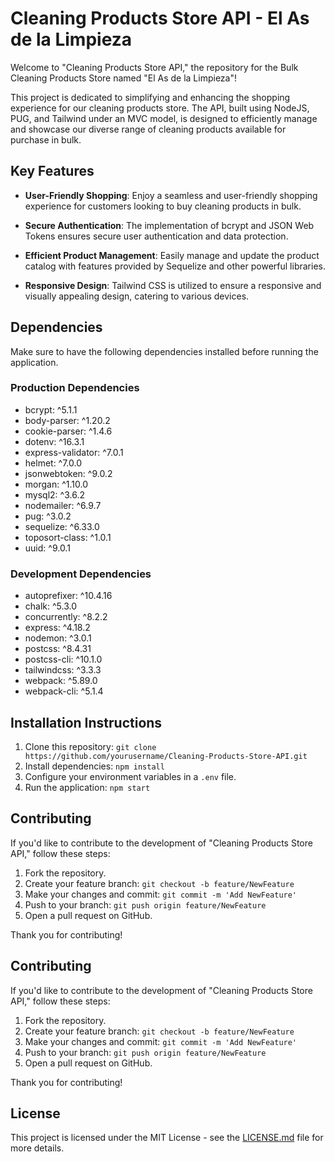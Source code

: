 # Cleaning Products Store API - El As de la Limpieza

Welcome to "Cleaning Products Store API," the repository for the Bulk Cleaning Products Store named "El As de la Limpieza"!

This project is dedicated to simplifying and enhancing the shopping experience for our cleaning products store. The API, built using NodeJS, PUG, and Tailwind under an MVC model, is designed to efficiently manage and showcase our diverse range of cleaning products available for purchase in bulk.
 
## Key Features

- **User-Friendly Shopping**: Enjoy a seamless and user-friendly shopping experience for customers looking to buy cleaning products in bulk.

- **Secure Authentication**: The implementation of bcrypt and JSON Web Tokens ensures secure user authentication and data protection.

- **Efficient Product Management**: Easily manage and update the product catalog with features provided by Sequelize and other powerful libraries.

- **Responsive Design**: Tailwind CSS is utilized to ensure a responsive and visually appealing design, catering to various devices.

## Dependencies

Make sure to have the following dependencies installed before running the application.

### Production Dependencies
- bcrypt: ^5.1.1
- body-parser: ^1.20.2
- cookie-parser: ^1.4.6
- dotenv: ^16.3.1
- express-validator: ^7.0.1
- helmet: ^7.0.0
- jsonwebtoken: ^9.0.2
- morgan: ^1.10.0
- mysql2: ^3.6.2
- nodemailer: ^6.9.7
- pug: ^3.0.2
- sequelize: ^6.33.0
- toposort-class: ^1.0.1
- uuid: ^9.0.1

### Development Dependencies
- autoprefixer: ^10.4.16
- chalk: ^5.3.0
- concurrently: ^8.2.2
- express: ^4.18.2
- nodemon: ^3.0.1
- postcss: ^8.4.31
- postcss-cli: ^10.1.0
- tailwindcss: ^3.3.3
- webpack: ^5.89.0
- webpack-cli: ^5.1.4

## Installation Instructions

1. Clone this repository: `git clone https://github.com/yourusername/Cleaning-Products-Store-API.git`
2. Install dependencies: `npm install`
3. Configure your environment variables in a `.env` file.
4. Run the application: `npm start`

## Contributing

If you'd like to contribute to the development of "Cleaning Products Store API," follow these steps:

1. Fork the repository.
2. Create your feature branch: `git checkout -b feature/NewFeature`
3. Make your changes and commit: `git commit -m 'Add NewFeature'`
4. Push to your branch: `git push origin feature/NewFeature`
5. Open a pull request on GitHub.

Thank you for contributing!

## Contributing

If you'd like to contribute to the development of "Cleaning Products Store API," follow these steps:

1. Fork the repository.
2. Create your feature branch: `git checkout -b feature/NewFeature`
3. Make your changes and commit: `git commit -m 'Add NewFeature'`
4. Push to your branch: `git push origin feature/NewFeature`
5. Open a pull request on GitHub.

Thank you for contributing!

## License

This project is licensed under the MIT License - see the [LICENSE.md](LICENSE.md) file for more details.
